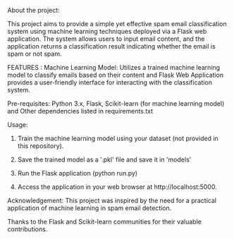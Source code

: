 About the project:

This project aims to provide a simple yet effective spam email classification system using machine learning techniques deployed via a Flask web application. The system allows users to input email content, and the application returns a classification result indicating whether the email is spam or not spam.



FEATURES :
Machine Learning Model: Utilizes a trained machine learning model to classify emails based on their content and 
Flask Web Application provides a user-friendly interface for interacting with the classification system.



Pre-requisites:
Python 3.x,
Flask,
Scikit-learn (for machine learning model) and 
Other dependencies listed in requirements.txt



Usage:
1. Train the machine learning model using your dataset (not provided in this repository).

2. Save the trained model as a '.pkl' file and save it in 'models'

3. Run the Flask application (python run.py)

4. Access the application in your web browser at http://localhost:5000.



Acknowledgement:
This project was inspired by the need for a practical application of machine learning in spam email detection.

Thanks to the Flask and Scikit-learn communities for their valuable contributions.

